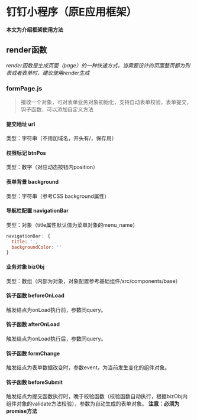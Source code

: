 # 钉钉小程序（原E应用框架）

**本文为介绍框架使用方法**

## render函数

*render函数是生成页面（page）的一种快速方式，当需要设计的页面整页都为列表或者表单时，建议使用render生成*

### formPage.js

> 接收一个对象，可对表单业务对象初始化，支持自动表单校验，表单提交，钩子函数，可以添加自定义方法

#### 提交地址 url

类型：字符串（不用加域名，开头有/，保存用）

#### 权限标记 btnPos

类型：数字（对应动态按钮内position）

#### 表单背景 background

类型：字符串（参考CSS background属性）

#### 导航栏配置 navigationBar

类型：对象（title属性默认值为菜单对象的menu_name）
```javascript
navigationBar： {
  title: '',
  backgroundColor: ''
}
```

#### 业务对象 bizObj

类型：数组（内部为对象，对象配置参考基础组件/src/components/base）

#### 钩子函数 beforeOnLoad

触发结点为onLoad执行前，参数同query。

#### 钩子函数 afterOnLoad

触发结点为onLoad执行后，参数同query。

#### 钩子函数 formChange

触发结点为表单数据改变时，参数event，为当前发生变化的组件对象。

#### 钩子函数 beforeSubmit

触发结点为提交函数执行时，晚于校验函数（校验函数自动执行，根据bizObj内组件对象的validate方法校验），参数为自动生成的表单对象。
**注意：必须为promise方法**